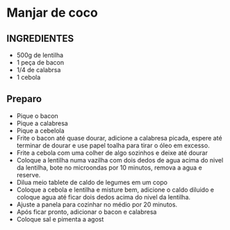 # Manjar de coco

## INGREDIENTES
- 500g de lentilha
- 1 peça de bacon
- 1/4 de calabrsa
- 1 cebola

## Preparo
- Pique o bacon
- Pique a calabresa
- Pique a cebelola
- Frite o bacon até quase dourar, adicione a calabresa picada, espere até terminar de dourar e use papel toalha para tirar o óleo em excesso.
- Frite a cebola com uma colher de algo sozinhos e deixe até dourar
- Coloque a lentilha numa vazilha com dois dedos de agua acima do nivel da lentilha, bote no microondas por 10 minutos, remova a agua e reserve.
- Dilua meio tablete de caldo de legumes em um copo
- Coloque a cebola e lentilha e misture bem, adicione o caldo diluido e coloque agua até ficar dois dedos acima do nivel da lentilha.
- Ajuste a panela para cozinhar no médio por 20 minutos.
- Após ficar pronto, adicionar o bacon e calabresa
- Coloque sal e pimenta a agost
